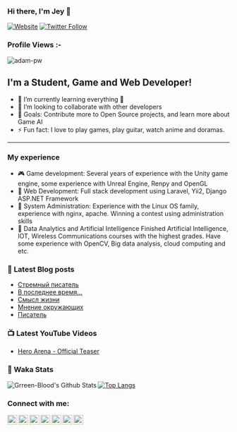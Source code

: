 ### Hi there, I'm Jey 👋
[![Website](http://img.shields.io/website?label=arbuzoletters.cyou&style=for-the-badge&url=https%3A%2F%2Fcodestackr.com)](http://arbuzoletters.cyou/)
[![Twitter Follow](https://img.shields.io/twitter/follow/StrangenGroup?color=1DA1F2&logo=twitter&style=for-the-badge)](https://twitter.com/intent/follow?original_referer=https%3A%2F%2Fgithub.com%2FStrangenGroup&screen_name=StrangenGroup)
<p align="right"> <h3>Profile Views :-</h3> <img src="https://komarev.com/ghpvc/?username=Green-Blood&label=Profile%20views&color=green&style=flat"
    alt="adam-pw" /> 
  </p>

## I'm a Student, Game and Web Developer!

- 🌱 I’m currently learning everything 🤣
- 👯 I’m looking to collaborate with other developers
- 🥅 Goals: Contribute more to Open Source projects, and learn more about Game AI
- ⚡ Fun fact: I love to play games, play guitar, watch anime and doramas.
-------
### My experience

- :video_game: Game development:
  Several years of experience with the Unity game engine, some experience with Unreal Engine, Renpy and OpenGL
- :bread: Web Development:
  Full stack development using Laravel, Yii2, Django ASP.NET Framework
- :meat_on_bone: System Administration:
  Experience with the Linux OS family, experience with nginx, apache. Winning a contest using administration skills
- :mans_shoe: Data Analytics and Artificial Intelligence
  Finished Artificial Intelligence, IOT, Wireless Communications courses with the highest grades. Have some experience with OpenCV, Big data analysis, cloud computing and etc.

### 📕 Latest Blog posts
<!-- BLOG-POST-LIST:START -->
- [Стремный писатель](http://www.arbuzoletters.cyou/2021/05/%d1%81%d1%82%d1%80%d0%b5%d0%bc%d0%bd%d1%8b%d0%b9-%d0%bf%d0%b8%d1%81%d0%b0%d1%82%d0%b5%d0%bb%d1%8c?utm_source=rss&utm_medium=rss&utm_campaign=%25d1%2581%25d1%2582%25d1%2580%25d0%25b5%25d0%25bc%25d0%25bd%25d1%258b%25d0%25b9-%25d0%25bf%25d0%25b8%25d1%2581%25d0%25b0%25d1%2582%25d0%25b5%25d0%25bb%25d1%258c)
- [В последнее время…](http://www.arbuzoletters.cyou/2021/04/%d0%b2-%d0%bf%d0%be%d1%81%d0%bb%d0%b5%d0%b4%d0%bd%d0%b5%d0%b5-%d0%b2%d1%80%d0%b5%d0%bc%d1%8f?utm_source=rss&utm_medium=rss&utm_campaign=%25d0%25b2-%25d0%25bf%25d0%25be%25d1%2581%25d0%25bb%25d0%25b5%25d0%25b4%25d0%25bd%25d0%25b5%25d0%25b5-%25d0%25b2%25d1%2580%25d0%25b5%25d0%25bc%25d1%258f)
- [Смысл жизни](http://www.arbuzoletters.cyou/2021/01/%d1%81%d0%bc%d1%8b%d1%81%d0%bb-%d0%b6%d0%b8%d0%b7%d0%bd%d0%b8?utm_source=rss&utm_medium=rss&utm_campaign=%25d1%2581%25d0%25bc%25d1%258b%25d1%2581%25d0%25bb-%25d0%25b6%25d0%25b8%25d0%25b7%25d0%25bd%25d0%25b8)
- [Мнение окружающих](http://www.arbuzoletters.cyou/2020/12/%d0%bc%d0%bd%d0%b5%d0%bd%d0%b8%d0%b5-%d0%be%d0%ba%d1%80%d1%83%d0%b6%d0%b0%d1%8e%d1%89%d0%b8%d1%85?utm_source=rss&utm_medium=rss&utm_campaign=%25d0%25bc%25d0%25bd%25d0%25b5%25d0%25bd%25d0%25b8%25d0%25b5-%25d0%25be%25d0%25ba%25d1%2580%25d1%2583%25d0%25b6%25d0%25b0%25d1%258e%25d1%2589%25d0%25b8%25d1%2585)
- [Писатель](http://www.arbuzoletters.cyou/2020/11/%d0%bf%d0%b8%d1%81%d0%b0%d1%82%d0%b5%d0%bb%d1%8c?utm_source=rss&utm_medium=rss&utm_campaign=%25d0%25bf%25d0%25b8%25d1%2581%25d0%25b0%25d1%2582%25d0%25b5%25d0%25bb%25d1%258c)
<!-- BLOG-POST-LIST:END -->

### 📺 Latest YouTube Videos

<!-- YOUTUBE:START -->
- [Hero Arena - Official Teaser](https://www.youtube.com/watch?v=gUs_a4OBF6s)
<!-- YOUTUBE:END -->

 ### :notebook_with_decorative_cover: Waka Stats
 <!--START_SECTION:waka-->
<!--END_SECTION:waka-->



<img align="left" alt="Grreen-Blood's Github Stats" src="https://github-readme-stats.codestackr.vercel.app/api?username=Green-Blood&show_icons=true&hide_border=true&count_private=true" />


[![Top Langs](https://github-readme-stats.vercel.app/api/top-langs/?username=Green-Blood)](https://github.com/Green-Blood/github-readme-stats)

[twitter]: https://twitter.com/StrangenGroup
[instagram]: https://www.instagram.com/bloodyjey/
[linkedin]: https://www.linkedin.com/in/jey-302206168/
[telegram]: https://t.me/bloodyjey
[facebook]: https://www.facebook.com/JeyBloody
[arbuzoletters]: https://t.me/Arbuzoletters
[gmail]: mailto:bloodjey98@gmail.com "Connect via Email"

### Connect with me:

[<img align="left" alt="Green-Blood | LinkedIn" width="22px" src="https://cdn.jsdelivr.net/npm/simple-icons@v3/icons/linkedin.svg" />][linkedin]
[<img align="left" alt="Green-Blood | Instagram" width="22px" src="https://cdn.jsdelivr.net/npm/simple-icons@v3/icons/instagram.svg" />][instagram]
[<img align="left" alt="Green-Blood | Telegram" width="22px" src="https://cdn.jsdelivr.net/npm/simple-icons@v3/icons/telegram.svg" />][telegram]
[<img align="left" alt="Green-Blood | Twitter" width="22px" src="https://cdn.jsdelivr.net/npm/simple-icons@v3/icons/twitter.svg" />][twitter]
[<img align="left" alt="Green-Blood | Facebook" width="22px" src="https://cdn.jsdelivr.net/npm/simple-icons@v3/icons/facebook.svg" />][facebook]
[<img align="left" alt="Green-Blood | ArbuzoLetters" width="22px" src="https://cdn.jsdelivr.net/npm/simple-icons@v3/icons/a-frame.svg" />][arbuzoletters]
[<img align="left" alt="Green-Blood | Gmail" width="22px" src="https://cdn.jsdelivr.net/npm/simple-icons@v3/icons/gmail.svg" />][gmail]


<br/>
